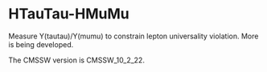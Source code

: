 # HTauTau-HMuMu

Measure Y(tautau)/Y(mumu) to constrain lepton universality violation. More is being developed.

The CMSSW version is CMSSW_10_2_22.
